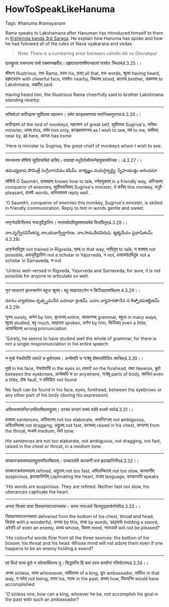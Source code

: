 # HowToSpeakLikeHanuma

Tags: #hanuma #ramayanam

Rama speaks to Lakshamana after Hanuman has introduced himself to them in [Kishkinda kanda 3rd Saraga](https://www.valmiki.iitk.ac.in/sloka?field_kanda_tid=4&language=dv&field_sarga_value=3).
He explain how Hanuma has spoke and how he had followed all of the rules of Nava vyakarana and vedas.

> Note:  There is a numbering error between valmiki.iitk vs Ghorakpur

एतच्छ्रुत्वा वचन्तस्य रामो लक्ष्मणमब्रवीत्।
प्रहृष्टवदनश्श्रीमान्भ्रातरं पार्श्वतः स्थितम्4.3.25।।

श्रीमान् Illustrious, रामः Rama, तस्य his, एतत् all that, वचः words, श्रुत्वा having heard, प्रहृष्टवदनः with cheerful face, पार्श्वतः nearby, स्थितम् stood, भ्रातरम् brother, लक्ष्मणम् to Lakshmana, अब्रवीत् said.

Having heard him, the Illustrious Rama cheerfully said to brother Lakshmana standing nearby:

---

सचिवोऽयं कपीन्द्रस्य सुग्रीवस्य महात्मनः।
तमेव काङ्क्षमाणस्य ममान्तिकमुपागतः4.3.26।।

कपीन्द्रस्य of the lord of monkeys, महात्मनः of great self, सुग्रीवस्य Sugriva's, सचिवः minister, अयम् this, तमेव him only, काङ्क्षमाणस्य as I wish to see, मम to me, समीपम् near by, इह here, आगतः has come

'Here is minister to Sugriva, the great chief of monkeys whom I wish to see.

---

तमभ्यभाष सौमित्रे सुग्रीवसचिवं कपिम्।
वाक्यज्ञं मधुरैर्वाक्यैस्स्नेहयुक्तमरिन्दम।।4.3.27।।

తమభ్యభాష సౌమిత్రే సుగ్రీవాసచివం కపిమ్:
వాక్యజ్ఞం మధురైర్వక్యై: స్నేహయుక్తం అరిందమా

सौमित्रे O Saumitri, वाक्यज्ञम् knows how to talk, स्नेहयुक्तम् in a friendly way, अरिन्दमम् conqueror of enemies, सुग्रीवसचिवम् Sugriva's minister, तं कपिम् this monkey, मधुरैः pleasant, वाक्यैः words, अभिभाषस्व reply well .

'O Saumitri, conqueror of enemies this monkey, Sugriva's minister, is skilled in friendly communication. Reply to him in words gentle and sweet.

---

नानृग्वेदविनीतस्य नायजुर्वेद्धारिणः।
नासामवेदविदुषश्शक्यमेवं विभाषितुम्4.3.28।।

నాఽనృగ్వేదవినీతస్య నాఽయజుర్వేద్ధారిణః.
నాఽసామవేదవిదుష: శ్శక్యమేవం ప్రభాషితుమ్ 4.3.28৷৷

अनृग्वेदविदुषः not trained in Rigveda, एवम् in that way, भाषितुम् to talk, न शक्यम् not possible, अयजुर्वेद्धारिणः not a scholar in Yajurveda, न not, असामवेदविदुषः not a scholar in Samaveda, न not

'Unless well-versed in Rigveda, Yajurveda and Samaveda, for sure, it is not possible for anyone to articulate so well.

---

नूनं व्याकरणं कृत्स्नमनेन बहुधा श्रुतम्।
बहु व्याहरताऽनेन न किञ्चिदपशब्दितम् 4.3.29।।

నూనం వ్యాకరణం కృత్స్నమనేన బహుధా శ్రుతమ్.
బహు వ్యాహరతానేన న కిఞ్చిదపశబ్దితమ్ 4.3.29৷৷

नूनम् surely, अनेन by him, कृत्स्नम् entire, व्याकरणम् grammar, बहुधा in many ways, श्रुतम् studied, बहु much, व्याहरता spoken, अनेन by him, किञ्चित् even a little, अपशब्दितम् wrong pronunciation

'Surely, he seems to have studied well the whole of grammar, for there is not a single mispronunciation in his entire speech.

---

न मुखे नेत्रयोर्वापि ललाटे च भ्रुवोस्तथा।
अन्येष्वपि च गात्रेषु दोषस्संविदितः क्वचित्4.3.30।।

मुखे in his face, नेत्रयोर्वापि in the eyes or, ललाटे on the forehead, तथा likewise, भ्रुवो between the eyebrows, अन्येष्वपि च or anywhere, गात्रेषु parts of body, क्वचित् even a little, दोषः fault, न संविदितः not found

No fault can be found in his face, eyes, forehead, between the eyebrows or any other part of his body (during his expression).

---

अविस्तरमसन्दिग्धमविलम्बितमद्रुतम्।
उरस्थं कण्ठगं वाक्यं वर्तते मध्यमे स्वरे4.3.31।।

वाक्यम् sentences, अविस्तरम् not too elaborate, असन्दिग्धम् not ambiguous, अविलम्भितम् not dragging, अद्रुतम् not fast, उरस्थम् raised in his chest, कण्ठगम् from the throat, मध्यमे medium, स्वरे tone

His sentences are not too elaborate, not ambiguous, not dragging, not fast, raised in the chest or throat, in a medium tone.

---

संस्कारक्रमसम्पन्नामद्रुतामविलम्बिताम्।
उच्चारयति कल्याणीं वाचं हृदयहारिणीम्4.3.32।।

संस्कारक्रमसम्पन्नाम् refined, अद्रुताम् not too fast, अविलम्बिताम् not too slow, कल्याणीम् auspicious, हृदयहारिणीम् captivating the heart, वाचम् language, उच्चारयति speaks

'His words are auspicious. They are refined. Neither fast nor slow, his utterances captivate the heart.

---

अनया चित्रया वाचा त्रिस्थानव्यञ्जनस्थया।
कस्य नाराध्यते चित्तमुद्यतासेररेरपि4.3.33।।

त्रिस्थानव्यञ्जनस्थया delivered from the bottom of his chest, throat and head, चित्रया with a wonderful, अनया by this, वाचा by words, उद्यतासेः holding a sword, अरेरपि of even an enemy, कस्य whose, चित्तम् mind, नाराध्यते will not be pleased?

'His colourful words flow from all the three sources: the bottom of his bosom, his throat and his head. Whose mind will not adore them even if one happens to be an enemy holding a sword?

---

एवं विधो यस्य दूतो न भवेत्पार्थिवस्य तु।
सिद्ध्यन्ति हि कथं तस्य कार्याणां गतियोऽनघ4.3.34।।

अनघ sinless, यस्य whosoever, पार्थिवस्य of a king, दूतः ambassador, एवंविधः in that way, न भवेत् not being, तस्य his, गतयः in the past, कथम् how, सिध्यन्ति would have accomplished

'O sinless one, how can a king, whoever he be, not accomplish his goal in the past with such an ambassador?
